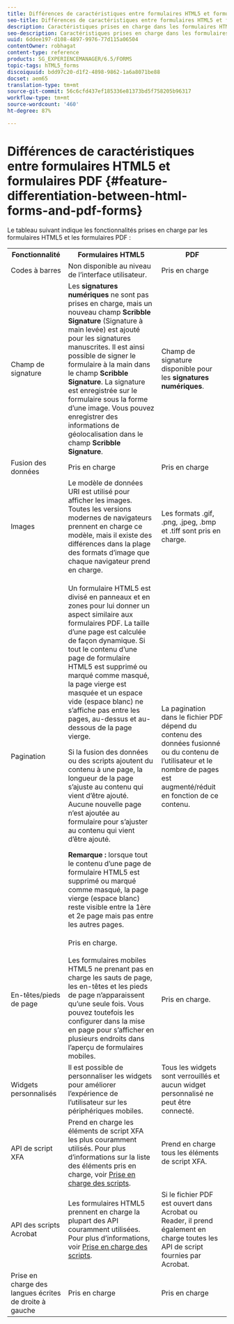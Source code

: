 ```yaml
---
title: Différences de caractéristiques entre formulaires HTML5 et formulaires PDF
seo-title: Différences de caractéristiques entre formulaires HTML5 et formulaires PDF
description: Caractéristiques prises en charge dans les formulaires HTML5 et les formulaires PDF
seo-description: Caractéristiques prises en charge dans les formulaires HTML5 et les formulaires PDF
uuid: 6ddee197-d108-4897-9976-77d115a06504
contentOwner: robhagat
content-type: reference
products: SG_EXPERIENCEMANAGER/6.5/FORMS
topic-tags: hTML5_forms
discoiquuid: bdd97c20-d1f2-4898-9862-1a6a8071be88
docset: aem65
translation-type: tm+mt
source-git-commit: 56c6cfd437ef185336e81373bd5f758205b96317
workflow-type: tm+mt
source-wordcount: '460'
ht-degree: 87%

---
```



# Différences de caractéristiques entre formulaires HTML5 et formulaires PDF  {#feature-differentiation-between-html-forms-and-pdf-forms}

Le tableau suivant indique les fonctionnalités prises en charge par les formulaires HTML5 et les formulaires PDF :

<table>
 <tbody>
  <tr>
   <th>Fonctionnalité</th>
   <th>Formulaires HTML5</th>
   <th>PDF</th>
  </tr>
  <tr>
   <td>Codes à barres<br /> </td>
   <td>Non disponible au niveau de l’interface utilisateur. </td>
   <td>Pris en charge</td>
  </tr>
  <tr>
   <td>Champ de signature<br /> </td>
   <td>Les <strong>signatures numériques</strong> ne sont pas prises en charge, mais un nouveau champ <strong>Scribble Signature</strong> (Signature à main levée) est ajouté pour les signatures manuscrites. Il est ainsi possible de signer le formulaire à la main dans le champ <strong>Scribble Signature</strong>. La signature est enregistrée sur le formulaire sous la forme d’une image. Vous pouvez enregistrer des informations de géolocalisation dans le champ <strong>Scribble Signature</strong>.</td>
   <td>Champ de signature disponible pour les <strong>signatures numériques</strong>.</td>
  </tr>
  <tr>
   <td>Fusion des données</td>
   <td>Pris en charge</td>
   <td>Pris en charge</td>
  </tr>
  <tr>
   <td>Images</td>
   <td>Le modèle de données URI est utilisé pour afficher les images. Toutes les versions modernes de navigateurs prennent en charge ce modèle, mais il existe des différences dans la plage des formats d’image que chaque navigateur prend en charge.<br /> </td>
   <td>Les formats .gif, .png, .jpeg, .bmp et .tiff sont pris en charge.</td>
  </tr>
  <tr>
   <td>Pagination<br /> </td>
   <td><p>Un formulaire HTML5 est divisé en panneaux et en zones pour lui donner un aspect similaire aux formulaires PDF. La taille d’une page est calculée de façon dynamique. Si tout le contenu d’une page de formulaire HTML5 est supprimé ou marqué comme masqué, la page vierge est masquée et un espace vide (espace blanc) ne s’affiche pas entre les pages, au-dessus et au-dessous de la page vierge.</p> <p>Si la fusion des données ou des scripts ajoutent du contenu à une page, la longueur de la page s’ajuste au contenu qui vient d’être ajouté. Aucune nouvelle page n’est ajoutée au formulaire pour s’ajuster au contenu qui vient d’être ajouté. </p> <p><strong>Remarque :</strong> lorsque tout le contenu d’une page de formulaire HTML5 est supprimé ou marqué comme masqué, la page vierge (espace blanc) reste visible entre la 1ère et 2e page mais pas entre les autres pages.</p> </td>
   <td>La pagination dans le fichier PDF dépend du contenu des données fusionné ou du contenu de l’utilisateur et le nombre de pages est augmenté/réduit en fonction de ce contenu.</td>
  </tr>
  <tr>
   <td>En-têtes/pieds de page </td>
   <td>Pris en charge. <br /> <br /> Les formulaires mobiles HTML5 ne prenant pas en charge les sauts de page, les en-têtes et les pieds de page n’apparaissent qu’une seule fois. Vous pouvez toutefois les configurer dans la mise en page pour s’afficher en plusieurs endroits dans l’aperçu de formulaires mobiles.<br /> </td>
   <td>Pris en charge.</td>
  </tr>
  <tr>
   <td>Widgets personnalisés</td>
   <td>Il est possible de personnaliser les widgets pour améliorer l’expérience de l’utilisateur sur les périphériques mobiles.<br /> </td>
   <td>Tous les widgets sont verrouillés et aucun widget personnalisé ne peut être connecté.<br /> </td>
  </tr>
  <tr>
   <td>API de script XFA</td>
   <td>Prend en charge les éléments de script XFA les plus couramment utilisés. Pour plus d’informations sur la liste des éléments pris en charge, voir <a href="/help/forms/using/scripting-support.md">Prise en charge des scripts</a>.</td>
   <td>Prend en charge tous les éléments de script XFA.</td>
  </tr>
  <tr>
   <td>API des scripts Acrobat </td>
   <td>Les formulaires HTML5 prennent en charge la plupart des API couramment utilisées. Pour plus d’informations, voir <a href="/help/forms/using/scripting-support.md">Prise en charge des scripts</a>.</td>
   <td>Si le fichier PDF est ouvert dans Acrobat ou Reader, il prend également en charge toutes les API de script fournies par Acrobat.</td>
  </tr>
  <tr>
   <td>Prise en charge des langues écrites de droite à gauche </td>
   <td>Pris en charge</td>
   <td>Pris en charge</td>
  </tr>
 </tbody>
</table>

<!--Follow the best practices to enable a form template for HTML5 renditions and ensure that the behavior and appearance of HTML5 forms and XFA-based PDF is consistent. For detailed list of best practices, see [Best practices to design an HTML5 form.](/help/forms/using/best-practices-design-html5-forms.md)-->
